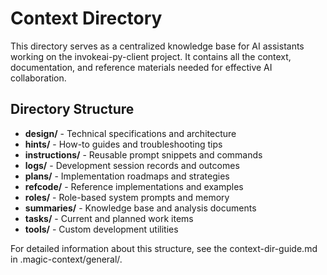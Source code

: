 # Context Directory

This directory serves as a centralized knowledge base for AI assistants working on the invokeai-py-client project. It contains all the context, documentation, and reference materials needed for effective AI collaboration.

## Directory Structure

- **design/** - Technical specifications and architecture
- **hints/** - How-to guides and troubleshooting tips
- **instructions/** - Reusable prompt snippets and commands
- **logs/** - Development session records and outcomes
- **plans/** - Implementation roadmaps and strategies
- **refcode/** - Reference implementations and examples
- **roles/** - Role-based system prompts and memory
- **summaries/** - Knowledge base and analysis documents
- **tasks/** - Current and planned work items
- **tools/** - Custom development utilities

For detailed information about this structure, see the context-dir-guide.md in .magic-context/general/.
